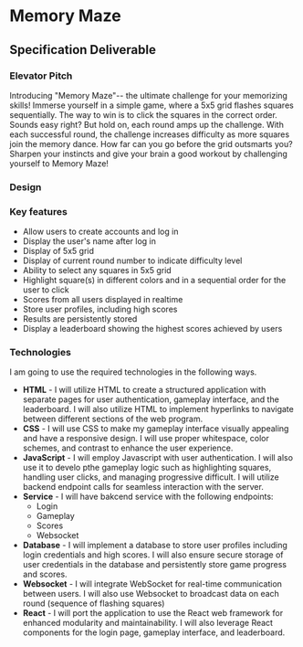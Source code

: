 # Memory Maze

## Specification Deliverable
### Elevator Pitch
Introducing "Memory Maze"-- the ultimate challenge for your memorizing skills! Immerse yourself in a simple game, where a 5x5 grid flashes squares sequentially. The way to win is to click the squares in the correct order. Sounds easy right? But hold on, each round amps up the challenge. With each successful round, the challenge increases difficulty as more squares join the memory dance. How far can you go before the grid outsmarts you? Sharpen your instincts and give your brain a good workout by challenging yourself to Memory Maze!

### Design

### Key features
* Allow users to create accounts and log in
* Display the user's name after log in
* Display of 5x5 grid
* Display of current round number to indicate difficulty level
* Ability to select any squares in 5x5 grid
* Highlight square(s) in different colors and in a sequential order for the user to click
* Scores from all users displayed in realtime
* Store user profiles, including high scores
* Results are persistently stored
* Display a leaderboard showing the highest scores achieved by users

### Technologies
I am going to use the required technologies in the following ways. 
* **HTML** - I will utilize HTML to create a structured application with separate pages for user authentication, gameplay interface, and the leaderboard. I will also utilize HTML to implement hyperlinks to navigate between different sections of the web program.
* **CSS**  - I will use CSS to make my gameplay interface visually appealing and have a responsive design. I will use proper whitespace, color schemes, and contrast to enhance the user experience. 
* **JavaScript** - I will employ Javascript with user authentication. I will also use it to develo pthe gameplay logic such as highlighting squares, handling user clicks, and managing progressive difficult. I will utilize backend endpoint calls for seamless interaction with the server. 
* **Service** - I will have bakcend service with the following endpoints:
    * Login
    * Gameplay
    * Scores
    * Websocket
* **Database** - I will implement a database to store user profiles including login credentials and high scores. I will also ensure secure storage of user credentials in the database and persistently store game progress and scores. 
* **Websocket** - I will integrate WebSocket for real-time communication between users. I will also use Websocket to broadcast data on each round (sequence of flashing squares)
* **React** - I will port the application to use the React web framework for enhanced modularity and maintainability. I will also leverage React components for the login page, gameplay interface, and leaderboard. 

